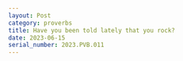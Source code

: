 ```yaml
---
layout: Post
category: proverbs
title: Have you been told lately that you rock?
date: 2023-06-15
serial_number: 2023.PVB.011
---
```

